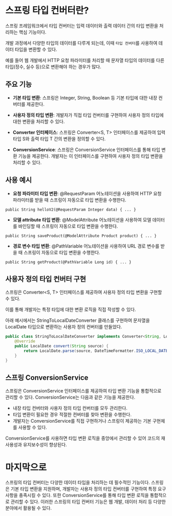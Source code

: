# 스프링 타입 컨버터란?

스프링 프레임워크에서 타입 컨버터는 입력 데이터와 출력 데이터 간의 타입 변환을 처리하는 핵심 기능이다.

개발 과정에서 다양한 타입의 데이터를 다루게 되는데, 이때 `타입 컨버터`를 사용하여 데이터 타입을 변환할 수 있다.

예를 들어 웹 개발에서 HTTP 요청 파라미터를 처리할 때 문자열 타입의 데이터를 다른 타입(정수, 실수 등)으로 변환해야 하는 경우가 많다.

## 주요 기능

- **기본 타입 변환**: 스프링은 Integer, String, Boolean 등 기본 타입에 대한 내장 컨버터를 제공한다.

- **사용자 정의 타입 변환**: 개발자가 직접 타입 컨버터를 구현하여 사용자 정의 타입에 대한 변환을 처리할 수 있다.

- **Converter 인터페이스**: 스프링은 Converter<S, T> 인터페이스를 제공하여 입력 타입 S와 출력 타입 T 간의 변환을 정의할 수 있다.

- **ConversionService**: 스프링은 ConversionService 인터페이스를 통해 타입 변환 기능을 제공한다. 개발자는 이 인터페이스를 구현하여 사용자 정의 타입 변환을 처리할 수 있다.

## 사용 예시

- **요청 파라미터 타입 변환**: @RequestParam 어노테이션을 사용하여 HTTP 요청 파라미터를 받을 때 스프링이 자동으로 타입 변환을 수행한다.

```
public String helloV2(@RequestParam Integer data) { ... }
```

- **모델 attribute 타입 변환**: @ModelAttribute 어노테이션을 사용하여 모델 데이터를 바인딩할 때 스프링이 자동으로 타입 변환을 수행한다.

```
public String saveProduct(@ModelAttribute Product product) { ... }
```

- **경로 변수 타입 변환**: @PathVariable 어노테이션을 사용하여 URL 경로 변수를 받을 때 스프링이 자동으로 타입 변환을 수행한다.

```
public String getProduct(@PathVariable Long id) { ... }
```

## 사용자 정의 타입 컨버터 구현

스프링은 Converter<S, T> 인터페이스를 제공하여 사용자 정의 타입 변환을 구현할 수 있다.

이를 통해 개발자는 특정 타입에 대한 변환 로직을 직접 작성할 수 있다.

아래 예시에서는 StringToLocalDateConverter 클래스를 구현하여 문자열을 LocalDate 타입으로 변환하는 사용자 정의 컨버터를 만들었다.

```java
public class StringToLocalDateConverter implements Converter<String, LocalDate> {
    @Override
    public LocalDate convert(String source) {
        return LocalDate.parse(source, DateTimeFormatter.ISO_LOCAL_DATE);
    }
}
```

## 스프링 ConversionService

스프링은 ConversionService 인터페이스를 제공하여 타입 변환 기능을 통합적으로 관리할 수 있다. ConversionService는 다음과 같은 기능을 제공한다.

- 내장 타입 컨버터와 사용자 정의 타입 컨버터를 모두 관리한다.
- 타입 변환이 필요한 경우 적절한 컨버터를 찾아 변환을 수행한다.
- 개발자는 ConversionService를 직접 구현하거나 스프링이 제공하는 기본 구현체를 사용할 수 있다.

ConversionService를 사용하면 타입 변환 로직을 중앙에서 관리할 수 있어 코드의 재사용성과 유지보수성이 향상된다.

# 마지막으로

스프링의 타입 컨버터는 다양한 데이터 타입을 처리하는 데 필수적인 기능이다. 스프링은 기본 타입 변환을 지원하며, 개발자는 사용자 정의 타입 컨버터를 구현하여 특정 요구사항을 충족시킬 수 있다. 또한 ConversionService를 통해 타입 변환 로직을 통합적으로 관리할 수 있다. 이러한 스프링의 타입 컨버터 기능은 웹 개발, 데이터 처리 등 다양한 분야에서 활용될 수 있다.
